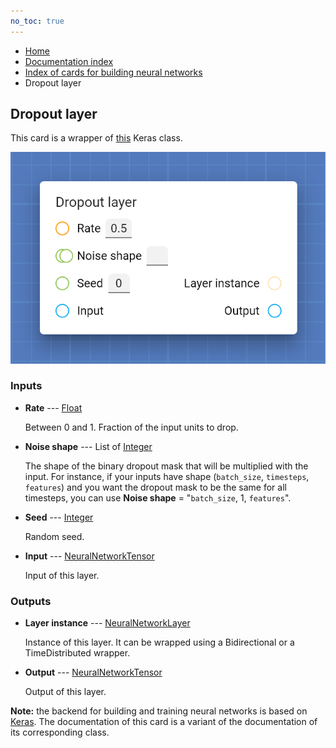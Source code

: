 ```yaml
---
no_toc: true
---
```


<ul class="breadcrumb">
    <li><a href="">Home</a></li>
    <li><a href="documentation">Documentation index</a></li>
    <li><a href="neural_network_cards/">Index of cards for building neural networks</a></li>
    <li>Dropout layer</li>
</ul>

## Dropout layer

This card is a wrapper of [this](https://keras.io/api/layers/regularization_layers/dropout/) Keras class.

!["Dropout layer" card](assets/img/neural_network_cards/layer_Dropout.png)


### Inputs


* **Rate** --- [Float](types/Float)

  Between 0 and 1. Fraction of the input units to drop.

* **Noise shape** --- List of [Integer](types/Integer)

  The shape of the binary dropout mask that will be multiplied with the input. For instance, if your inputs have shape (`batch_size`, `timesteps`, `features`) and you want the dropout mask to be the same for all timesteps, you can use **Noise shape** = "`batch_size`, 1, `features`".

* **Seed** --- [Integer](types/Integer)

  Random seed.

* **Input** --- [NeuralNetworkTensor](types/NeuralNetworkTensor)

  Input of this layer.





### Outputs


* **Layer instance** --- [NeuralNetworkLayer](types/NeuralNetworkLayer)

  Instance of this layer. It can be wrapped using a Bidirectional or a TimeDistributed wrapper.

* **Output** --- [NeuralNetworkTensor](types/NeuralNetworkTensor)

  Output of this layer.






**Note:** the backend for building and training neural networks is based on [Keras](https://keras.io/). The documentation of this card is a variant of the documentation of its corresponding class.